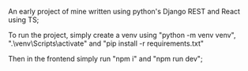 An early project of mine written using python's Django REST and React using TS;

To run the project, simply create a venv using "python -m venv venv", ".\venv\Scripts\activate" and "pip install -r requirements.txt"

Then in the frontend simply run "npm i" and "npm run dev";